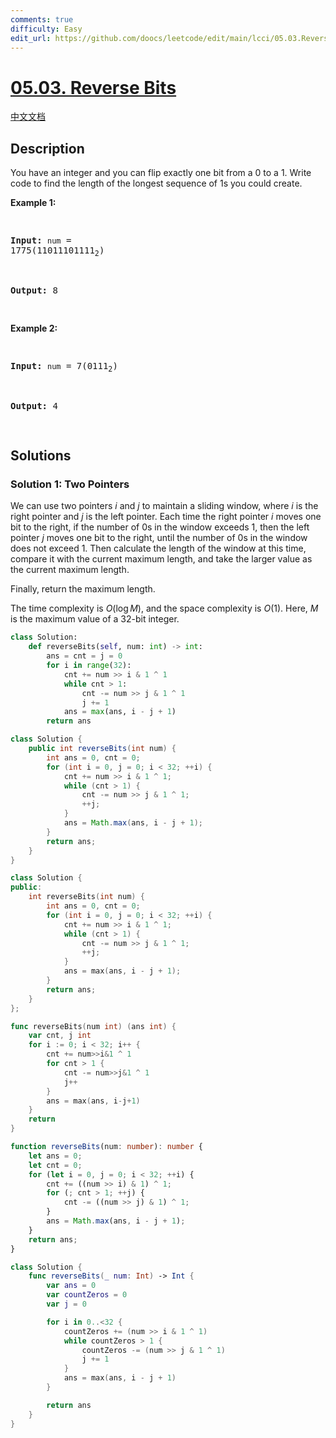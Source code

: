 ```yaml
---
comments: true
difficulty: Easy
edit_url: https://github.com/doocs/leetcode/edit/main/lcci/05.03.Reverse%20Bits/README_EN.md
---
```


# [05.03. Reverse Bits](https://leetcode.cn/problems/reverse-bits-lcci)

[中文文档](/lcci/05.03.Reverse%20Bits/README.md)

## Description

<p>You have an integer and you can flip exactly one bit from a 0 to a 1. Write code to find the length of the longest sequence of 1s you could create.</p>
<p><strong>Example 1: </strong></p>
<pre>

<strong>Input:</strong> <code>num</code> = 1775(11011101111<sub>2</sub>)

<strong>Output:</strong> 8

</pre>
<p><strong>Example 2: </strong></p>
<pre>

<strong>Input:</strong> <code>num</code> = 7(0111<sub>2</sub>)

<strong>Output:</strong> 4

</pre>

## Solutions

### Solution 1: Two Pointers

We can use two pointers $i$ and $j$ to maintain a sliding window, where $i$ is the right pointer and $j$ is the left pointer. Each time the right pointer $i$ moves one bit to the right, if the number of $0$s in the window exceeds $1$, then the left pointer $j$ moves one bit to the right, until the number of $0$s in the window does not exceed $1$. Then calculate the length of the window at this time, compare it with the current maximum length, and take the larger value as the current maximum length.

Finally, return the maximum length.

The time complexity is $O(\log M)$, and the space complexity is $O(1)$. Here, $M$ is the maximum value of a 32-bit integer.

<!-- tabs:start -->

```python
class Solution:
    def reverseBits(self, num: int) -> int:
        ans = cnt = j = 0
        for i in range(32):
            cnt += num >> i & 1 ^ 1
            while cnt > 1:
                cnt -= num >> j & 1 ^ 1
                j += 1
            ans = max(ans, i - j + 1)
        return ans
```

```java
class Solution {
    public int reverseBits(int num) {
        int ans = 0, cnt = 0;
        for (int i = 0, j = 0; i < 32; ++i) {
            cnt += num >> i & 1 ^ 1;
            while (cnt > 1) {
                cnt -= num >> j & 1 ^ 1;
                ++j;
            }
            ans = Math.max(ans, i - j + 1);
        }
        return ans;
    }
}
```

```cpp
class Solution {
public:
    int reverseBits(int num) {
        int ans = 0, cnt = 0;
        for (int i = 0, j = 0; i < 32; ++i) {
            cnt += num >> i & 1 ^ 1;
            while (cnt > 1) {
                cnt -= num >> j & 1 ^ 1;
                ++j;
            }
            ans = max(ans, i - j + 1);
        }
        return ans;
    }
};
```

```go
func reverseBits(num int) (ans int) {
	var cnt, j int
	for i := 0; i < 32; i++ {
		cnt += num>>i&1 ^ 1
		for cnt > 1 {
			cnt -= num>>j&1 ^ 1
			j++
		}
		ans = max(ans, i-j+1)
	}
	return
}
```

```ts
function reverseBits(num: number): number {
    let ans = 0;
    let cnt = 0;
    for (let i = 0, j = 0; i < 32; ++i) {
        cnt += ((num >> i) & 1) ^ 1;
        for (; cnt > 1; ++j) {
            cnt -= ((num >> j) & 1) ^ 1;
        }
        ans = Math.max(ans, i - j + 1);
    }
    return ans;
}
```

```swift
class Solution {
    func reverseBits(_ num: Int) -> Int {
        var ans = 0
        var countZeros = 0
        var j = 0

        for i in 0..<32 {
            countZeros += (num >> i & 1 ^ 1)
            while countZeros > 1 {
                countZeros -= (num >> j & 1 ^ 1)
                j += 1
            }
            ans = max(ans, i - j + 1)
        }

        return ans
    }
}
```

<!-- tabs:end -->

<!-- end -->
